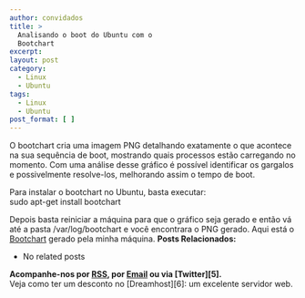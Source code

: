 ```yaml
---
author: convidados
title: >
  Analisando o boot do Ubuntu com o
  Bootchart
excerpt:
layout: post
category:
  - Linux
  - Ubuntu
tags:
  - Linux
  - Ubuntu
post_format: [ ]
---
```

O bootchart cria uma imagem PNG detalhando exatamente o que acontece na sua sequência de boot, mostrando quais processos estão carregando no momento. Com uma análise desse gráfico é possível identificar os gargalos e possivelmente resolve-los, melhorando assim o tempo de boot.

Para instalar o bootchart no Ubuntu, basta executar:  
sudo apt-get install bootchart

Depois basta reiniciar a máquina para que o gráfico seja gerado e então vá até a pasta /var/log/bootchart e você encontrara o PNG gerado. Aqui está o [Bootchart][1] gerado pela minha máquina. 
**Posts Relacionados:** 
*   No related posts









**Acompanhe-nos por [ RSS][3], por [Email][4] ou via [Twitter][5].**  
Veja como ter um desconto no [Dreamhost][6]: um excelente servidor web.

 [1]: http://vidageek.net/wp-content/uploads/2007/07/feisty-20070718-1.png "Bootchart"
 [2]: https://twitter.com/share
 [3]: http://feeds.feedburner.com/VidaGeek
 [4]: http://feedburner.google.com/fb/a/mailverify?uri=VidaGeek&loc=pt_BR


